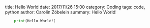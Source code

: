 title:      Hello World
date:       2017/11/26 15:00
category:   Coding
tags:       code, python
author:     Carolin Zöbelein
summary:    Hello World!

```python
    print(Hello World!)
```



